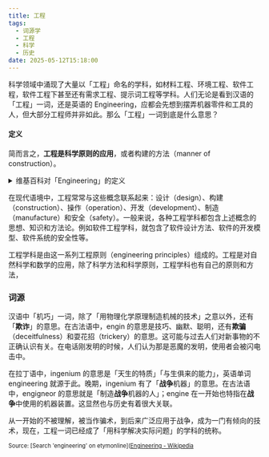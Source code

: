 ```yaml
---
title: 工程
tags:
  - 词源学
  - 工程
  - 科学
  - 历史
date: 2025-05-12T15:18:00
---
```


科学领域中涌现了大量以「工程」命名的学科，如材料工程、环境工程、软件工程，软件工程下甚至还有需求工程、提示词工程等学科。人们无论是看到汉语的「工程」一词，还是英语的 Engineering，应都会先想到摆弄机器零件和工具的人，但大部分工程师并非如此。那么「工程」一词到底是什么意思？

#### 定义

简而言之，**工程是科学原则的应用**，或者构建的方法（manner of construction）。

<details>
<summary>维基百科对「Engineering」的定义</summary>
> Engineering is the practice of using natural science, mathematics, and the engineering design process to solve problems within technology, increase efficiency and productivity, and improve systems.

**译文**：工程是使用自然科学和数学的实践，是解决技术问题、提高效率和产出率、优化系统的工程设计过程。
</details>

在现代语境中，工程常常与这些概念联系起来：设计（design）、构建（construction）、操作（operation）、开发（development）、制造（manufacture）和安全（safety）。一般来说，各种工程学科都包含上述概念的思想、知识和方法论。例如软件工程学科，就包含了软件设计方法、软件的开发模型、软件系统的安全性等。

工程学科是由这一系列工程原则（engineering principles）组成的。工程是对自然科学和数学的应用，除了科学方法和科学原则，工程学科也有自己的原则和方法，

### 词源

汉语中「机巧」一词，除了「用物理化学原理制造机械的技术」之意以外，还有「**欺诈**」的意思。在古法语中，engin 的意思是技巧、幽默、聪明，还有**欺骗**（deceitfulness）和耍花招（trickery）的意思。这可能与过去人们对新事物的不正确认识有关。在电话刚发明的时候，人们认为那是恶魔的发明，使用者会被闪电击中。

在拉丁语中，ingenium 的意思是「天生的特质」「与生俱来的能力」，英语单词 engineering 就源于此。晚期，ingenium 有了「**战争**机器」的意思。在古法语中，engigneor 的意思就是「制造**战争**机器的人」；engine 在一开始也特指在**战争**中使用的机器装置。这显然也与历史有着很大关联。

从一开始的不被理解，被当作骗术，到后来广泛应用于战争，成为一门有倾向的技术，现在，工程一词已经成了「用科学解决实际问题」的学科的统称。

<span style="font-size:80%">Source: [Search 'engineering' on etymonline]([Engineering - Wikipedia](https://en.wikipedia.org/wiki/Engineering)</span>
